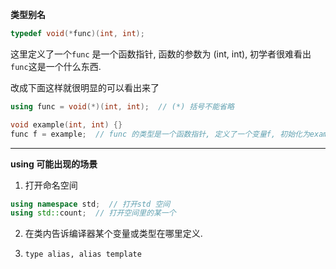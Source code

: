 

**类型别名**


```cpp
typedef void(*func)(int, int);
```

这里定义了一个`func` 是一个函数指针, 函数的参数为 (int, int), 初学者很难看出 `func`这是一个什么东西.

改成下面这样就很明显的可以看出来了

```cpp
using func = void(*)(int, int);  // (*) 括号不能省略

void example(int, int) {}
func f = example;  // func 的类型是一个函数指针, 定义了一个变量f, 初始化为example;
```

---------------------------------------------------------------

**using 可能出现的场景**

1. 打开命名空间

```cpp
using namespace std;  // 打开std 空间
using std::count;  // 打开空间里的某一个
```

2. 在类内告诉编译器某个变量或类型在哪里定义.

3. `type alias, alias template`













